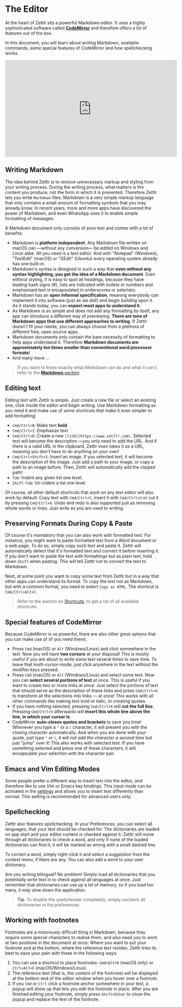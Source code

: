 # The Editor

At the heart of Zettlr sits a powerful Markdown editor. It uses a highly sophisticated software called **[CodeMirror](https://codemirror.net/)** and therefore offers a lot of features out of the box.

In this document, you will learn about writing Markdown, available commands, some special features of CodeMirror and how spellchecking works.

<iframe width="560" height="315" src="https://www.youtube-nocookie.com/embed/gnRMlm3_O5M" frameborder="0" allow="accelerometer; autoplay; encrypted-media; gyroscope; picture-in-picture" allowfullscreen></iframe>

## Writing Markdown

The idea behind Zettlr is to remove unnecessary markup and styling from your writing process. During the writing process, what matters is the _content_ you produce, not the form in which it is presented. Therefore Zettlr lets you write `Markdown` files. Markdown is a very simple markup language that only contains a small amount of formatting symbols that you may already know. In recent years, more and more apps have discovered the power of Markdown, and even WhatsApp uses it to enable simple formatting of messages.

A Markdown document only consists of pure text and comes with a lot of benefits:

* Markdown is **platform independent**. Any Markdown file written on macOS can —without any conversion— be edited on Windows and Linux alike. All you need is a text editor. And with "Notepad" (Windows), "TextEdit" (macOS) or "GEdit" (Ubuntu) every operating system already has one built-in.
* Markdown's syntax is designed in such a way that **even without any syntax highlighting, you get the idea of a Markdown document**. Even without styling, it is easy to spot all headings, because they have leading hash signs (#), lists are indicated with bullets or numbers and emphasised text is encapsulated in underscores or asterisks.
* Markdown has an **open informal specification**, meaning everybody can implement it into software (just as we did!) and begin building upon it. As it stands today, you can **expect most apps to understand it**.
* As Markdown is so simple and does not add any formatting by itself, any app can introduce a different way of previewing. **There are tons of Markdown apps that use different approaches to writing**. If Zettlr doesn't fit your needs, you can always choose from a plethora of different free, open source apps.
* Markdown documents only contain the bare necessity of formatting to help apps understand it. Therefore **Markdown documents are approximately ten times smaller than conventional word processor formats**!
* And many more …

> If you want to know exactly what Markdown can do and what it can't, refer to the [**Markdown** section](../reference/markdown-basics.md).

## Editing text

Editing text with Zettlr is simple. Just create a new file or select an existing one, click inside the editor and begin writing. Use Markdown formatting as you need it and make use of some shortcuts that make it even simpler to add formatting:

* `Cmd/Ctrl+B`: Make text **bold**
* `Cmd/Ctrl+I`: _Emphasize_ text
* `Cmd/Ctrl+K`: Create a new `[link](https://www.zettlr.com)`. Selected text will become the description —you only need to add the URL. And if there is a valid URL in the clipboard, Zettlr even takes it as a URL, meaning you don't have to do anything on your own!
* `Cmd/Ctrl+Shift+I`: Insert an image. If you selected text, it will become the description of the image. Just add a path to your image, or copy a path to an image before. Then, Zettlr will automatically add the clipped path!
* `Tab`: Indent any given list one level.
* `Shift-Tab`: Un-indent a list one level.

Of course, all other default shortcuts that work on any text editor will also work by default: Copy text with `Cmd/Ctrl+C`, insert it with `Cmd/Ctrl+V` or cut it by pressing `Cmd/Ctrl+X`. Undo and redo is also supported just as removing whole words or lines. Just write as you are used to writing.

## Preserving Formats During Copy & Paste

Of course it's mandatory that you can also work with formatted text. For instance, you might want to paste formatted text from a Word document or a web page. To do so, simply copy such text and paste it. Zettlr will automatically detect that it's formatted text and convert it before inserting it. If you don't want to paste the text with formattings but as plain text, hold down `Shift` when pasting. This will tell Zettlr not to convert the text to Markdown.

Next, at some point you want to copy some text from Zettlr but in a way that other apps can understand its format. To copy the text not as Markdown, but with a common format, you need to select `Copy as HTML`. The shortcut is `Cmd/Ctrl+Alt+C`.

> Refer to the section on [Shortcuts](../reference/keyboard-shortcuts.md), to get a list of all available shortcuts.

## Special features of CodeMirror

Because CodeMirror is so powerful, there are also other great options that you can make use of (if you need them).

* Press `Cmd` (macOS) or `Alt` (Windows/Linux) and click somewhere in the text. Now you will have **two cursors** at your disposal! This is mostly useful if you are about to write some text several times to save time. To leave that multi-cursor-mode, just click anywhere in the text without the modifier keys pressed.
* Press `Cmd` (macOS) or `Alt` (Windows/Linux) and select some text. Now you can **select several portions of text** at once. This is useful if you want to create two or more links at once: Just select the portions of text that should serve as the description of these links and press `Cmd/Ctrl+K` to transform all the selections into links — at once! This works with all other commands like making text bold or italic, or creating quotes.
* If you have nothing selected, pressing `Cmd/Ctrl+X` will **cut the full line**. Pressing `Cmd/Ctrl+V` afterwards will **insert this whole line above the line, in which your cursor is**.
* CodeMirror **auto-closes quotes and brackets** to save you time! Whenever you type a `"` or a `(` character, it will present you with the closing character automatically. And when you are done with your quote, just type `"` or `)`, it will _not add the character a second time_ but just "jump" over it! This also works with selected text. If you have something selected and press one of these characters, it will encapsulate your selection with the character pair.

## Emacs and Vim Editing Modes

Some people prefer a different way to insert text into the editor, and therefore like to use Vim or Emacs key bindings. This input mode can be activated in the [settings](../reference/settings.md) and allows you to insert text differently than normal. This setting is recommended for advanced users only.

## Spellchecking

Zettlr also features spellchecking. In your Preferences, you can select all languages, that your text should be checked for. The dictionaries are loaded on app start and your editor content is checked against it. Zettlr will move through all dictionaries to check a word, and only if none of the loaded dictionaries can find it, it will be marked as wrong with a small dashed line.

To correct a word, simply right-click it and select a suggestion from the context menu, if there are any. You can also add a word to your user dictionary.

Are you writing bilingual? No problem! Simply load all dictionaries that you potentially write text in to check against all languages at once. Just remember that dictionaries can use up a lot of memory, so if you load too many, it may slow down the application.

> **Tip**: To disable the spellchecker completely, simply uncheck all dictionaries in the preferences.

## Working with footnotes

Footnotes are a notoriously difficult thing in Markdown, because they require some special characters to realise them, and also need you to work at two positions in the document at once: Where you want to put your footnote and at the bottom, where the reference text resides. Zettlr tries its best to ease your pain with these in the following ways:

1. You can use a shortcut to place footnotes: `Cmd+Alt+R` (macOS only) or `Ctrl+Alt+F` (macOS/Windows/Linux).
2. The reference text (that is, the content of the footnote) will be displayed at the bottom end of the editor window when you hover over a footnote.
3. If you `Cmd` or `Ctrl` click a footnote anchor somewhere in your text, a popup will show up that lets you edit the footnote in place. After you are finished editing your footnote, simply press `Shift+Enter` to close the popup and replace the text of the footnote.
